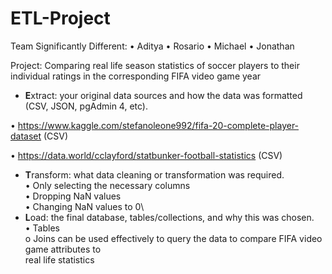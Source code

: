 # ETL-Project

Team Significantly Different:
• Aditya
• Rosario
• Michael
• Jonathan

Project: Comparing real life season statistics of soccer players to their individual ratings in the
corresponding FIFA video game year
* **E**xtract: your original data sources and how the data was formatted (CSV, JSON, pgAdmin 4, etc).

• https://www.kaggle.com/stefanoleone992/fifa-20-complete-player-dataset (CSV)

• https://data.world/cclayford/statbunker-football-statistics (CSV)
* **T**ransform: what data cleaning or transformation was required.\
• Only selecting the necessary columns\
• Dropping NaN values\
• Changing NaN values to 0\
* **L**oad: the final database, tables/collections, and why this was chosen.\
• Tables\
o Joins can be used effectively to query the data to compare FIFA video game attributes to\
real life statistics
